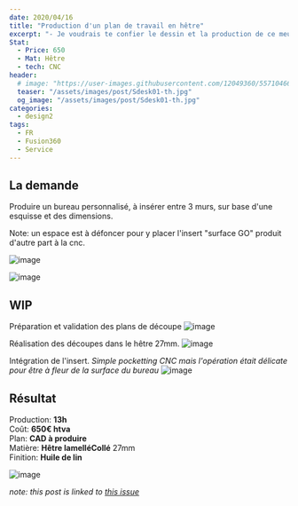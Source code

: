 ```yaml
---
date: 2020/04/16
title: "Production d'un plan de travail en hêtre"
excerpt: "- Je voudrais te confier le dessin et la production de ce meuble sur fusion360."
Stat:  
  - Price: 650
  - Mat: Hêtre
  - tech: CNC
header:
  # image: "https://user-images.githubusercontent.com/12049360/55710466-f63e2d00-59ea-11e9-9b18-9a1ff459d629.png"
  teaser: "/assets/images/post/Sdesk01-th.jpg"
  og_image: "/assets/images/post/Sdesk01-th.jpg"
categories:
  - design2
tags:
  - FR
  - Fusion360
  - Service
---
```


## La demande
Produire un bureau personnalisé, à insérer entre 3 murs, sur base d'une esquisse et des dimensions.

Note: un espace est à défoncer pour y placer l'insert "surface GO" produit d'autre part à la cnc.

![image](https://user-images.githubusercontent.com/12049360/65969146-90e06b80-e464-11e9-8725-80a34c48014d.png)

![image](https://user-images.githubusercontent.com/12049360/96564847-f13a8900-12c3-11eb-9a1d-5ab960b1995d.png)

## WIP
Préparation et validation des plans de découpe
![image](https://user-images.githubusercontent.com/12049360/65975220-9642b380-e46e-11e9-8aca-da6f4995d18d.png)

Réalisation des découpes dans le hêtre 27mm.
![image](https://user-images.githubusercontent.com/12049360/67221385-a32e4380-f42b-11e9-817a-c596fcb84b37.png)

Intégration de l'insert. _Simple pocketting CNC mais l'opération était délicate pour être à fleur de la surface du bureau_
![image](https://user-images.githubusercontent.com/12049360/96564591-a456b280-12c3-11eb-80df-b00f1d60a7e4.png)

## Résultat
Production: **13h**  
Coût: **650€ htva**  
Plan: **CAD à produire**  
Matière: **Hêtre lamelléCollé** 27mm  
Finition: **Huile de lin**

![image](https://user-images.githubusercontent.com/12049360/79438321-ab7acc00-7fd3-11ea-9246-0466ba73d9ba.png)


*note:  this post is linked to [this issue](https://github.com/openfab-lab/JobBoard/issues/9)*